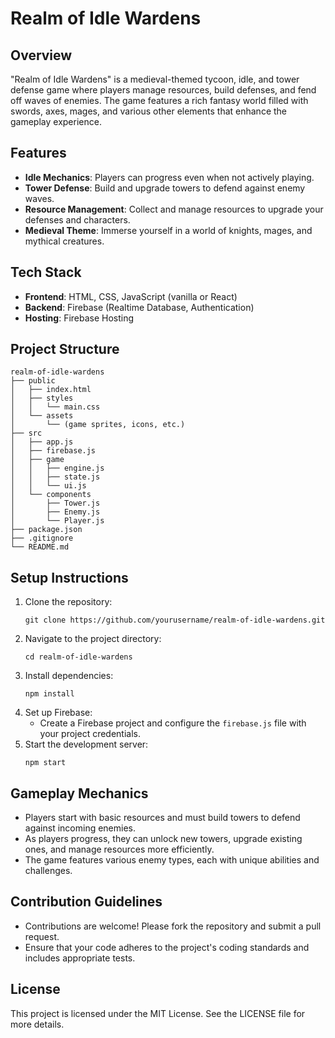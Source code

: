 # Realm of Idle Wardens

## Overview
"Realm of Idle Wardens" is a medieval-themed tycoon, idle, and tower defense game where players manage resources, build defenses, and fend off waves of enemies. The game features a rich fantasy world filled with swords, axes, mages, and various other elements that enhance the gameplay experience.

## Features
- **Idle Mechanics**: Players can progress even when not actively playing.
- **Tower Defense**: Build and upgrade towers to defend against enemy waves.
- **Resource Management**: Collect and manage resources to upgrade your defenses and characters.
- **Medieval Theme**: Immerse yourself in a world of knights, mages, and mythical creatures.

## Tech Stack
- **Frontend**: HTML, CSS, JavaScript (vanilla or React)
- **Backend**: Firebase (Realtime Database, Authentication)
- **Hosting**: Firebase Hosting

## Project Structure
```
realm-of-idle-wardens
├── public
│   ├── index.html
│   ├── styles
│   │   └── main.css
│   └── assets
│       └── (game sprites, icons, etc.)
├── src
│   ├── app.js
│   ├── firebase.js
│   ├── game
│   │   ├── engine.js
│   │   ├── state.js
│   │   └── ui.js
│   └── components
│       ├── Tower.js
│       ├── Enemy.js
│       └── Player.js
├── package.json
├── .gitignore
└── README.md
```

## Setup Instructions
1. Clone the repository:
   ```
   git clone https://github.com/yourusername/realm-of-idle-wardens.git
   ```
2. Navigate to the project directory:
   ```
   cd realm-of-idle-wardens
   ```
3. Install dependencies:
   ```
   npm install
   ```
4. Set up Firebase:
   - Create a Firebase project and configure the `firebase.js` file with your project credentials.
5. Start the development server:
   ```
   npm start
   ```

## Gameplay Mechanics
- Players start with basic resources and must build towers to defend against incoming enemies.
- As players progress, they can unlock new towers, upgrade existing ones, and manage resources more efficiently.
- The game features various enemy types, each with unique abilities and challenges.

## Contribution Guidelines
- Contributions are welcome! Please fork the repository and submit a pull request.
- Ensure that your code adheres to the project's coding standards and includes appropriate tests.

## License
This project is licensed under the MIT License. See the LICENSE file for more details.